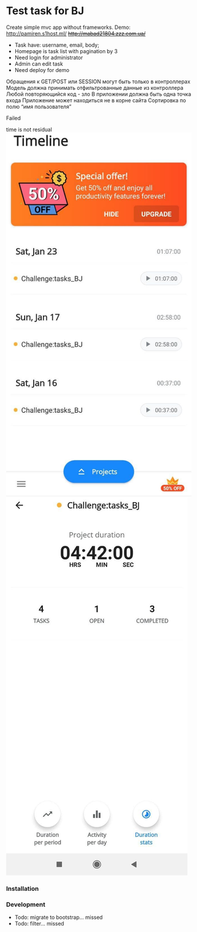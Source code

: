 # Test task for BJ


Create simple mvc app without frameworks.
Demo: http://pamiren.s1host.ml/
<s>http://mabad21804.zzz.com.ua/</s>


  - Task have: username, email, body;
  - Homepage is task list with pagination by 3
  - Need login for administrator
  - Admin can edit task
  - Need deploy for demo

Обращения к GET/POST или SESSION могут быть только в контроллерах
Модель должна принимать отфильтрованные данные из контроллера
Любой повторяющийся код - зло
В приложении должна быть одна точка входа
Приложение может находиться не в корне сайта
Сортировка по полю “имя пользователя”

Failed

time is not residual
![alt text](photo_1.jpg "time1")
![alt text](photo_2.jpg "time2")

### Installation

### Development
- Todo: migrate to bootstrap... missed
- Todo: filter... missed
